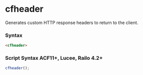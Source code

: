 # cfheader

Generates custom HTTP response headers to return to the client.

### Syntax

```html
<cfheader>
```

### Script Syntax ACF11+, Lucee, Railo 4.2+

```javascript
cfheader();
```
